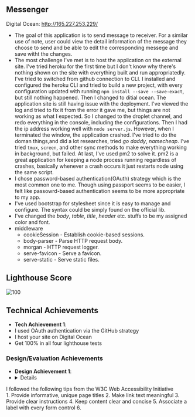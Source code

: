 ## Messenger

Digital Ocean: http://165.227.253.229/

- The goal of this application is to send message to receiver. For a similar use of note, user could view the detail information of the message they choose to send and be able to edit the corresponding messege and save witht the changes. 
- The most challenge I've met is to host the application on the external site. I've tried heroku for the first time but I don't know why there's nothing shown on the site with everything built and run appropriatedly. I've tried to switched from github connection to CLI. I installed and configured the heroku CLI and tried to build a new project, with every configuration updated with running `npm install --save --save-exact`, but still nothing happened. Then I changed to ditial ocean. The application site is still having issue with the deployment. I've viewed the log and tried to fix it from the error it gave me, but things are not working as what I expected. So I changed to the droplet channel, and redo everything in the console, including the configurations. Then I had the ip address working well with `node server.js`. However, when I terminated the window, the application crashed. I've tried to do the doman things,and did a lot researches, tried _go_ _daddy_, _namecheap_. I've tried `tmux`, `screen`, and other sync methods to make everything working in background, but failed. At last, I've used pm2 to solve it. pm2 is a great application for keeping a node process running regardless of crashes, basically whenever a crash occurs it just restarts node using the same script.  
- I chose password-based authentication(OAuth) strategy which is the most common one to me. Though using passport seems to be easier, I felt like passowrd-based authentication seems to be more appropriate to my app. 
- I've used bootstrap for stylesheet since it is easy to manage and configure. The syntax could be simply found on the official lib.
- I've changed the _body_, _table_, _title_, _header_ etc. stuffs to be my assigned color and font.
- middleware
  * cookieSession - Establish cookie-based sessions.
  * body-parser - Parse HTTP request body.
  * morgan - HTTP request logger.
  * serve-favicon - Serve a favicon.
  * serve-static - Serve static files.
  
## Lighthouse Score
![100](https://media.discordapp.net/attachments/1025448793862316124/1025448875638661160/Xnip2022-09-29_05-28-54.jpg?width=1872&height=936)

## Technical Achievements
- **Tech Achievement 1**:  
 - I used OAuth authentication via the GitHub strategy
 - I host your site on Digital Ocean
 - Get 100% in all four lighthouse tests

### Design/Evaluation Achievements
- **Design Achievement 1**: 
 - <details>
<summary>I followed the following tips from the W3C Web Accessibility Initiative</summary>
  1. Provide informative, unique page titles
  2. Make link text meaningful
  3. Provide clear instructions
  4. Keep content clear and concise
  5. Associate a label with every form control
  6. 
</details>
